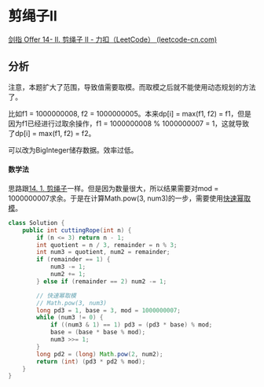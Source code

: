 # 剪绳子II

[剑指 Offer 14- II. 剪绳子 II - 力扣（LeetCode） (leetcode-cn.com)](https://leetcode-cn.com/problems/jian-sheng-zi-ii-lcof/)

## 分析

注意，本题扩大了范围，导致值需要取模。而取模之后就不能使用动态规划的方法了。

比如f1 = 1000000008, f2 = 1000000005。本来dp[i] = max(f1, f2) = f1，但是因为f1已经进行过取余操作，f1 = 1000000008 % 1000000007 = 1，这就导致了dp[i] = max(f1, f2) = f2。

可以改为BigInteger储存数据。效率过低。

#### 数学法

思路跟[14. 1. 剪绳子](14_1_剪绳子.md)一样。但是因为数量很大，所以结果需要对mod = 1000000007求余。于是在计算Math.pow(3, num3)的一步，需要使用[快速幂取模](https://seiei17.notion.site/f300a618f9584b0b85380bccf3228caf)。

```java
class Solution {
    public int cuttingRope(int n) {
        if (n <= 3) return n - 1;
        int quotient = n / 3, remainder = n % 3;
        int num3 = quotient, num2 = remainder;
        if (remainder == 1) {
            num3 -= 1;
            num2 += 1;
        } else if (remainder == 2) num2 -= 1;

        // 快速幂取模
        // Math.pow(3, num3)
        long pd3 = 1, base = 3, mod = 1000000007;
        while (num3 != 0) {
            if ((num3 & 1) == 1) pd3 = (pd3 * base) % mod;
            base = (base * base % mod);
            num3 >>= 1;
        }
        long pd2 = (long) Math.pow(2, num2);
        return (int) (pd3 * pd2 % mod);
    }
}
```

